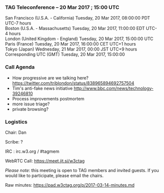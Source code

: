 ### TAG Teleconference – 20 Mar 2017 ; 15:00 UTC

San Francisco (U.S.A. - California)	Tuesday, 20 Mar 2017, 08:00:00	PDT	UTC-7 hours  
Boston (U.S.A. - Massachusetts)	Tuesday, 20 Mar 2017, 11:00:00	EDT	UTC-4 hours  
London (United Kingdom - England)	Tuesday, 20 Mar 2017, 15:00:00	UTC  
Paris (France)	Tuesday, 20 Mar 2017, 16:00:00	CET	UTC+1 hours  
Tokyo (Japan)	Wednesday, 21 Mar 2017, 00:00	JST	UTC+9 hours  
Corresponding UTC (GMT)	Tuesday, 20 Mar 2017, 15:00:00	 

### Call Agenda

* How progressive are we talking here? https://twitter.com/triblondon/status/838965894692757504
* Tim's anti-fake news initiative http://www.bbc.com/news/technology-39246810
* Process improvements postmortem
* more issue triage?
* private browsing?

### Logistics

Chair: Dan

Scribe: ?

IRC : irc.w3.org / #tagmem

WebRTC Call: https://meet.jit.si/w3ctag

*Please note*: this meeting is open to TAG members and invited guests. If you would like to participate, please email the chairs.

Raw minutes: https://pad.w3ctag.org/p/2017-03-14-minutes.md
